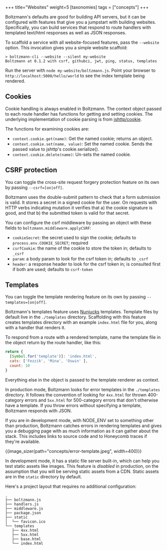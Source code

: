 +++
title="Websites"
weight=5
[taxonomies]
tags = ["concepts"]
+++

Boltzmann's defaults are good for building API servers, but it can be configured
with features that give you a jumpstart with building websites. Specifically,
you can build services that respond to route handlers with templated text/html
responses as well as JSON responses.

<!-- more -->

To scaffold a service with all website-focused features, pass the `--website` option.
This invocation gives you a simple website scaffold:

```shell
> boltzmann-cli --website --silent my-website
Boltzmann at 0.1.2 with csrf, githubci, jwt, ping, status, templates
```

Run the server with `node my-website/boltzmann.js`. Point your browser to
`http://localhost:5000/hello/world` to see the index template being rendered.

## Cookies

Cookie handling is always enabled in Boltzmann. The context object passed to
each route handler has functions for getting and setting cookies. The underlying
implementation of cookie parsing is from
[jshttp/cookie](https://github.com/jshttp/cookie).

The functions for examining cookies are:

* `context.cookie.get(name)`: Get the named cookie; returns an object.
* `context.cookie.set(name, value)`: Set the named cookie. Sends the passed
  value to jshttp's cookie.serialize().
* `context.cookie.delete(name)`: Un-sets the named cookie.

## CSRF protection

You can toggle the cross-site request forgery protection feature on its own by
passing `--csrf=[on|off]`.

Boltzmann uses the double-submit pattern to check that a form submission is
valid. It stores a secret in a signed cookie for the user. On requests with HTTP
verbs indicating mutation it verifies that a) the cookie signature is good, and
that b) the submitted token is valid for that secret.

You can configure the csrf middleware by passing an object with these fields
to `boltzmann.middleware.applyCSRF`:

- `cookieSecret`: the secret used to sign the cookie; defaults to
  `process.env.COOKIE_SECRET`; required
- `csrfCookie`: the name of the cookie to store the token in; defaults to
  `_csrf`
- `param`: a body param to look for the csrf token in; defaults to `_csrf`
- `header`: a response header to look for the csrf token in; is consulted first
  if both are used; defaults to `csrf-token`

## Templates

You can toggle the template rendering feature on its own by passing
`--templates=[on|off]`.

Boltzmann's templates feature uses
[Nunjucks](https://mozilla.github.io/nunjucks/) templates. Template files by
default live in the `./templates` directory. Scaffolding with this feature
creates templates directory with an example `index.html` file for you, along
with a handler that renders it.

To respond from a route with a rendered template, name the template file in the
object return by the route handler, like this:

```js
return {
  [Symbol.for('template')]: 'index.html',
  cats: ['Fezzik', 'Mina', 'Oswin' ],
  count: 10
}
```

Everything else in the object is passed to the template renderer as context.

In production mode, Boltzmann looks for error templates in the `./templates`
directory. It follows the convention of looking for `4xx.html` for thrown
400-category errors and `5xx.html` for 500-category errors that don't otherwise
have a template. If you throw errors without specifying a template, Boltzmann
responds with JSON.

If you are in development mode, with NODE_ENV set to something other than
production, Boltzmann catches errors in rendering templates and gives you a
debugging page with as much information as it can gather about the stack. This
includes links to source code and to Honeycomb traces if they're available.

{{image_sizer(path="concepts/error-template.jpeg", width=400)}}

In development mode, it has a static file server built-in, which can help you
test static assets like images. This feature is *disabled* in production, on
the assumption that you will be serving static assets from a CDN. Static assets
are in the `static` directory by default.

Here's a project layout that requires no additional configuration:

```shell
.
├── boltzmann.js
├── handlers.js
├── middleware.js
├── package.json
├── static
│  └── favicon.ico
└── templates
   ├── 4xx.html
   ├── 5xx.html
   ├── base.html
   └── index.html
```
